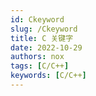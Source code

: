 ```yaml
---
id: Ckeyword
slug: /Ckeyword
title: C 关键字
date: 2022-10-29
authors: nox
tags: [C/C++]
keywords: [C/C++]
---
```


<!-- truncate -->

